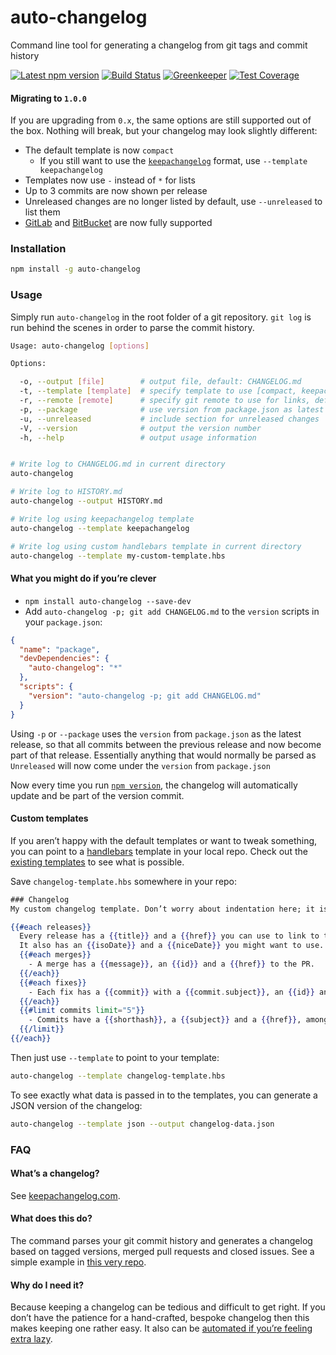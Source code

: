 auto-changelog
==============

Command line tool for generating a changelog from git tags and commit history

[![Latest npm version](https://img.shields.io/npm/v/auto-changelog.svg)](https://www.npmjs.com/package/auto-changelog)
[![Build Status](https://img.shields.io/travis/CookPete/auto-changelog/master.svg)](https://travis-ci.org/CookPete/auto-changelog)
[![Greenkeeper](https://img.shields.io/badge/greenkeeper-enabled-brightgreen.svg)](https://greenkeeper.io)
[![Test Coverage](https://img.shields.io/codecov/c/github/cookpete/auto-changelog.svg)](https://codecov.io/gh/CookPete/auto-changelog)


#### Migrating to `1.0.0`

If you are upgrading from `0.x`, the same options are still supported out of the box. Nothing will break, but your changelog may look slightly different:

- The default template is now `compact`
  - If you still want to use the [`keepachangelog`](http://keepachangelog.com) format, use `--template keepachangelog`
- Templates now use `-` instead of `*` for lists
- Up to 3 commits are now shown per release
- Unreleased changes are no longer listed by default, use `--unreleased` to list them
- [GitLab](https://gitlab.com) and [BitBucket](https://bitbucket.org) are now fully supported


### Installation

```bash
npm install -g auto-changelog
```


### Usage

Simply run `auto-changelog` in the root folder of a git repository. `git log` is run behind the scenes in order to parse the commit history.

```bash
Usage: auto-changelog [options]

Options:

  -o, --output [file]        # output file, default: CHANGELOG.md
  -t, --template [template]  # specify template to use [compact, keepachangelog, json], default: compact
  -r, --remote [remote]      # specify git remote to use for links, default: origin
  -p, --package              # use version from package.json as latest release
  -u, --unreleased           # include section for unreleased changes
  -V, --version              # output the version number
  -h, --help                 # output usage information


# Write log to CHANGELOG.md in current directory
auto-changelog

# Write log to HISTORY.md
auto-changelog --output HISTORY.md

# Write log using keepachangelog template
auto-changelog --template keepachangelog

# Write log using custom handlebars template in current directory
auto-changelog --template my-custom-template.hbs
```

#### What you might do if you’re clever

- `npm install auto-changelog --save-dev`
- Add `auto-changelog -p; git add CHANGELOG.md` to the `version` scripts in your `package.json`:

```json
{
  "name": "package",
  "devDependencies": {
    "auto-changelog": "*"
  },
  "scripts": {
    "version": "auto-changelog -p; git add CHANGELOG.md"
  }
}
```

Using `-p` or `--package` uses the `version` from `package.json` as the latest release, so that all commits between the previous release and now become part of that release. Essentially anything that would normally be parsed as `Unreleased` will now come under the `version` from `package.json`

Now every time you run [`npm version`](https://docs.npmjs.com/cli/version), the changelog will automatically update and be part of the version commit.


#### Custom templates

If you aren’t happy with the default templates or want to tweak something, you can point to a [handlebars](http://handlebarsjs.com) template in your local repo. Check out the [existing templates](templates) to see what is possible.

Save `changelog-template.hbs` somewhere in your repo:

```hbs
### Changelog
My custom changelog template. Don’t worry about indentation here; it is automatically removed from the output.

{{#each releases}}
  Every release has a {{title}} and a {{href}} you can use to link to the commit diff.
  It also has an {{isoDate}} and a {{niceDate}} you might want to use.
  {{#each merges}}
    - A merge has a {{message}}, an {{id}} and a {{href}} to the PR.
  {{/each}}
  {{#each fixes}}
    - Each fix has a {{commit}} with a {{commit.subject}}, an {{id}} and a {{href}} to the fixed issue.
  {{/each}}
  {{#limit commits limit="5"}}
    - Commits have a {{shorthash}}, a {{subject}} and a {{href}}, amongst other things.
  {{/limit}}
{{/each}}
```

Then just use `--template` to point to your template:

```bash
auto-changelog --template changelog-template.hbs
```

To see exactly what data is passed in to the templates, you can generate a JSON version of the changelog:

```bash
auto-changelog --template json --output changelog-data.json
```

### FAQ

#### What’s a changelog?
See [keepachangelog.com](http://keepachangelog.com).

#### What does this do?
The command parses your git commit history and generates a changelog based on tagged versions, merged pull requests and closed issues. See a simple example in [this very repo](CHANGELOG.md).

#### Why do I need it?
Because keeping a changelog can be tedious and difficult to get right. If you don’t have the patience for a hand-crafted, bespoke changelog then this makes keeping one rather easy. It also can be [automated if you’re feeling extra lazy](#what-you-might-do-if-youre-clever).
